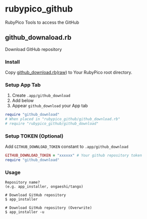 # rubypico_github
RubyPico Tools to access the GitHub

## github_downaload.rb
Download GitHub repository

### Install
Copy [github_download.rb](https://github.com/rubypico/rubypico_github/blob/master/github_download.rb)([raw](https://raw.githubusercontent.com/rubypico/rubypico_github/master/github_download.rb)) to Your RubyPico root directory.

### Setup App Tab
1. Create `.app/github_download` 
2. Add below
3. Appear `github_download` your App tab 
```ruby
require "github_download"
# When placed in "rubypico_github/github_download.rb"
# require "rubypico_github/github_download"
```

### Setup TOKEN (Optional)
Add `GITHUB_DOWNLOAD_TOKEN` constant to `.app/github_download`

```ruby
GITHUB_DOWNLOAD_TOKEN = "xxxxxx" # Your github repository token
require "github_download"
```

### Usage
```
Repository name?
(e.g. app_installer, ongaeshi/tango)

# Download GitHub repository
$ app_installer

# Download GitHub repository (Overwrite)
$ app_installer -u
```
